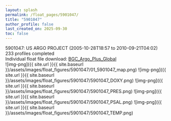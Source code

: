 ```yaml
---
layout: splash
permalink: /float_pages/5901047/
title: "5901047"
author_profile: false
last_created_on: 2025-09-30
toc: false
---
```

 
5901047: US ARGO PROJECT (2005-10-28T18:57 to 2010-09-21T04:02)\
233 profiles completed\
Individual float file download: [BGC_Argo_Plus_Global](https://ftp.soest.hawaii.edu/bgc_argo_plus/Individual_Floats/outliers_removed/5901047_Sprof_processed.nc)\
![img-png]({{ site.url }}{{ site.baseurl }}/assets/images/float_figures/5901047/01_5901047_map.png)
![img-png]({{ site.url }}{{ site.baseurl }}/assets/images/float_figures/5901047/5901047_DOXY.png)
![img-png]({{ site.url }}{{ site.baseurl }}/assets/images/float_figures/5901047/5901047_PRES.png)
![img-png]({{ site.url }}{{ site.baseurl }}/assets/images/float_figures/5901047/5901047_PSAL.png)
![img-png]({{ site.url }}{{ site.baseurl }}/assets/images/float_figures/5901047/5901047_TEMP.png)
